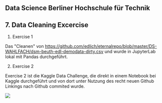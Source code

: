 ## Data Science Berliner Hochschule für Technik 
## 7. Data Cleaning Excercise


 1. Exercise 1

Das "Cleanen" von https://github.com/edlich/eternalrepo/blob/master/DS-WAHLFACH/dsm-beuth-edl-demodata-dirty.csv und wurde in JupyterLab lokal mit Pandas durchgeführt.

 2. Exercise 2

Exercise 2 ist die Kaggle Data Challenge, die direkt in einem Notebook bei Kaggle durchgeführt und von dort unter Nutzung des recht neuen Github Linkings nach Github commited wurde.

![]([https://your-copied-image-address](https://github.com/rehroman/DS_ESA7/blob/main/Screenshot_Kaggle.png))
